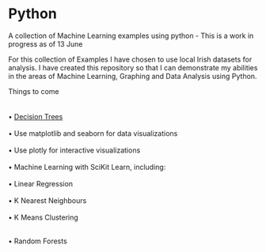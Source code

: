 # Python
A collection of Machine Learning examples using python - This is a work in progress as of 13 June

For this collection of Examples I have chosen to use local Irish datasets for analysis. I have created this repository so that I can
demonstrate my abilities in the areas of Machine Learning, Graphing and Data Analysis using Python.


Things to come<br><br> 
<br>
•	<a href='https://github.com/therolfe/Python/blob/master/Decision%20Trees.ipynb'>Decision Trees</a><br><br>
•	Use matplotlib and seaborn for data visualizations<br><br>
•	Use plotly for interactive visualizations<br><br>
•	Machine Learning with SciKit Learn, including:<br><br>
•	Linear Regression<br><br>
•	K Nearest Neighbours<br><br>
•	K Means Clustering<br><br>

•	Random Forests<br><br>



